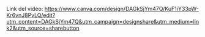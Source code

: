 Link del video: https://www.canva.com/design/DAGkSjYm47Q/KuF1iY33pW-Kr6vnJ8PvLQ/edit?utm_content=DAGkSjYm47Q&utm_campaign=designshare&utm_medium=link2&utm_source=sharebutton
